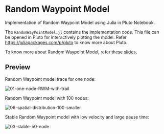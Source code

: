 # Random Waypoint Model

Implementation of Random Waypoint Model using Julia in Pluto Notebook.

The `RandomWayPointModel.jl` contains the implementation code. This file can be opened in Pluto
for interactively plotting the model. Refer https://juliapackages.com/p/pluto to know more about
Pluto.

To know more about Random Waypoint Model, refer these [slides](https://docs.google.com/presentation/d/148avUdF_T_5gBYcQuTe0Mj9IyB0O1IcWhwam9V269iE/edit?usp=sharing).

## Preview

Random Waypoint model trace for one node:

![01-one-node-RWM-with-trail](https://user-images.githubusercontent.com/31900229/116059272-48b81800-a69e-11eb-826f-50afb66a0fe8.gif)

Random Waypoint model with 100 nodes:

![06-spatial-distribution-100-smaller](https://user-images.githubusercontent.com/31900229/116059335-5a99bb00-a69e-11eb-8a5f-fc96cbf3a565.gif)

Stable Random Waypoint model with low velocity and large pause time:

![03-stable-50-node](https://user-images.githubusercontent.com/31900229/116059445-78ffb680-a69e-11eb-8979-210faa8c0217.gif)
